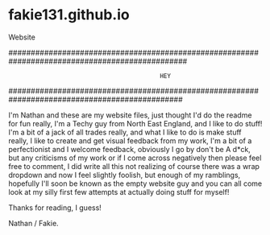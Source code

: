 # fakie131.github.io
Website

################################################################################################




                                              HEY






###############################################################################################



I'm Nathan and these are my website files, just thought I'd do the readme for fun really, I'm a 
Techy guy from North East England, and I like to do stuff! I'm a bit of a jack of all trades
really, and what I like to do is make stuff really, I like to create and get visual feedback
from my work, I'm a bit of a perfectionist and I welcome feedback, obviously I go by don't be
A d*ck, but any criticisms of my work or if I come across negatively then please feel free to
comment, I did write all this not realizing of course there was a wrap dropdown and now I feel
slightly foolish, but enough of my ramblings, hopefully I'll soon be known as the empty website
guy and you can all come look at my silly first few attempts at actually doing stuff for myself!

Thanks for reading, I guess!

Nathan / Fakie.
